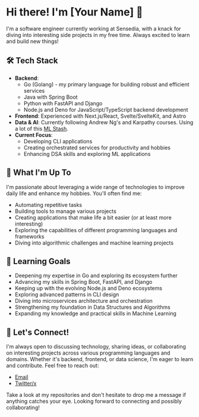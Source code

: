 # Hi there! I'm [Your Name] 👋

I'm a software engineer currently working at Sensedia, with a knack for diving into interesting side projects in my free time. Always excited to learn and build new things!

## 🛠️ Tech Stack

- **Backend**: 
  - Go (Golang) - my primary language for building robust and efficient services
  - Java with Spring Boot
  - Python with FastAPI and Django
  - Node.js and Deno for JavaScript/TypeScript backend development
- **Frontend**: Experienced with Next.js/React, Svelte/SvelteKit, and Astro
- **Data & AI**: Currently following Andrew Ng's and Karpathy courses. Using a lot of this [ML Stash](https://arc.net/e/D242E263-31FD-4CF9-A2D5-B67519C049AF?s=08).
- **Current Focus**: 
  - Developing CLI applications
  - Creating orchestrated services for productivity and hobbies
  - Enhancing DSA skills and exploring ML applications

## 🚀 What I'm Up To

I'm passionate about leveraging a wide range of technologies to improve daily life and enhance my hobbies. You'll often find me:
- Automating repetitive tasks
- Building tools to manage various projects
- Creating applications that make life a bit easier (or at least more interesting)
- Exploring the capabilities of different programming languages and frameworks
- Diving into algorithmic challenges and machine learning projects

## 🌱 Learning Goals

- Deepening my expertise in Go and exploring its ecosystem further
- Advancing my skills in Spring Boot, FastAPI, and Django
- Keeping up with the evolving Node.js and Deno ecosystems
- Exploring advanced patterns in CLI design
- Diving into microservices architecture and orchestration
- Strengthening my foundation in Data Structures and Algorithms
- Expanding my knowledge and practical skills in Machine Learning

## 🤝 Let's Connect!

I'm always open to discussing technology, sharing ideas, or collaborating on interesting projects across various programming languages and domains. Whether it's backend, frontend, or data science, I'm eager to learn and contribute. Feel free to reach out:

- [Email](mailto:luis@lutheir.com?subject=Hey)
- [Twitter/x](https://x.com/luistebaf)

Take a look at my repositories and don't hesitate to drop me a message if anything catches your eye. Looking forward to connecting and possibly collaborating!
